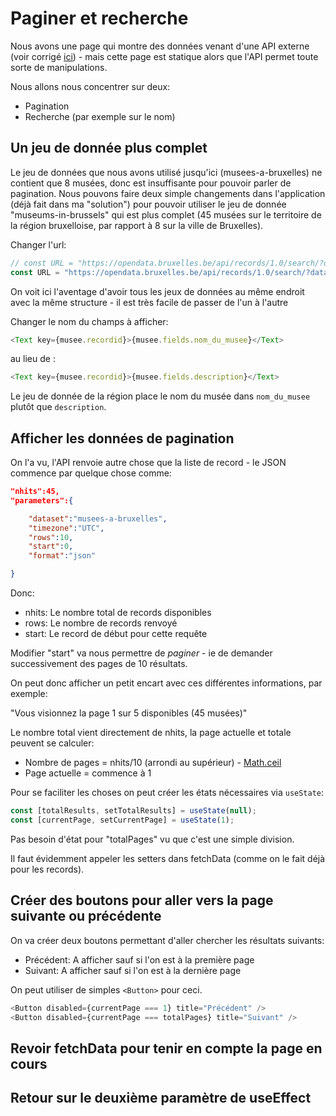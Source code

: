 # Paginer et recherche

Nous avons une page qui montre des données venant d'une API externe (voir corrigé [ici](https://github.com/vanakenm/blindcode-api-musees)) - mais cette page est statique alors que l'API permet toute sorte de manipulations.

Nous allons nous concentrer sur deux:

- Pagination
- Recherche (par exemple sur le nom)

## Un jeu de donnée plus complet

Le jeu de données que nous avons utilisé jusqu'ici (musees-a-bruxelles) ne contient que 8 musées, donc est insuffisante pour pouvoir parler de pagination. Nous pouvons faire deux simple changements dans l'application (déjà fait dans ma "solution") pour pouvoir utiliser le jeu de donnée "museums-in-brussels" qui est plus complet (45 musées sur le territoire de la région bruxelloise, par rapport à 8 sur la ville de Bruxelles).

Changer l'url:

```JavaScript
// const URL = "https://opendata.bruxelles.be/api/records/1.0/search/?dataset=musees-a-bruxelles&q="
const URL = "https://opendata.bruxelles.be/api/records/1.0/search/?dataset=museums-in-brussels&q="
```

On voit ici l'aventage d'avoir tous les jeux de données au même endroit avec la même structure - il est très facile de passer de l'un à l'autre

Changer le nom du champs à afficher:

```JavaScript
<Text key={musee.recordid}>{musee.fields.nom_du_musee}</Text>
```

au lieu de :

```JavaScript
<Text key={musee.recordid}>{musee.fields.description}</Text>
```

Le jeu de donnée de la région place le nom du musée dans `nom_du_musee` plutôt que `description`.

## Afficher les données de pagination

On l'a vu, l'API renvoie autre chose que la liste de record - le JSON commence par quelque chose comme:

```Json
"nhits":45,
"parameters":{

    "dataset":"musees-a-bruxelles",
    "timezone":"UTC",
    "rows":10,
    "start":0,
    "format":"json"

}
```

Donc: 

- nhits: Le nombre total de records disponibles
- rows: Le nombre de records renvoyé
- start: Le record de début pour cette requête

Modifier "start" va nous permettre de *paginer* - ie de demander successivement des pages de 10 résultats.

On peut donc afficher un petit encart avec ces différentes informations, par exemple:

"Vous visionnez la page 1 sur 5 disponibles (45 musées)"

Le nombre total vient directement de nhits, la page actuelle et totale peuvent se calculer:

- Nombre de pages = nhits/10 (arrondi au supérieur) - [Math.ceil](https://developer.mozilla.org/en-US/docs/Web/JavaScript/Reference/Global_Objects/Math/ceil)
- Page actuelle = commence à 1

Pour se faciliter les choses on peut créer les états nécessaires via `useState`:

```JavaScript
const [totalResults, setTotalResults] = useState(null);
const [currentPage, setCurrentPage] = useState(1);
```

Pas besoin d'état pour "totalPages" vu que c'est une simple division.

Il faut évidemment appeler les setters dans fetchData (comme on le fait déjà pour les records).

## Créer des boutons pour aller vers la page suivante ou précédente

On va créer deux boutons permettant d'aller chercher les résultats suivants:

- Précédent: A afficher sauf si l'on est à la première page
- Suivant: A afficher sauf si l'on est à la dernière page

On peut utiliser de simples `<Button>` pour ceci.

```JavaScript
<Button disabled={currentPage === 1} title="Précédent" />
<Button disabled={currentPage === totalPages} title="Suivant" />
```

## Revoir fetchData pour tenir en compte la page en cours

## Retour sur le deuxième paramètre de useEffect